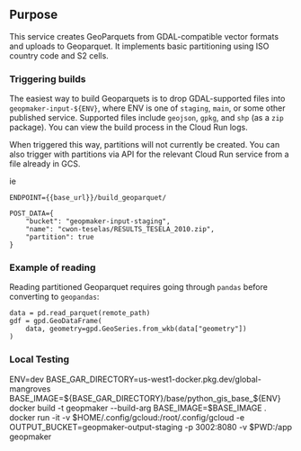 ## Purpose
This service creates GeoParquets from GDAL-compatible vector formats and uploads to Geoparquet.  It implements basic partitioning using ISO country code and S2 cells.

### Triggering builds
The easiest way to build Geoparquets is to drop GDAL-supported files into `geopmaker-input-${ENV}`, where ENV is one of `staging`, `main`, or some other published service.  Supported files include `geojson`, `gpkg`, and `shp` (as a `zip` package).  You can view the build process in the Cloud Run logs.

When triggered this way, partitions will not currently be created.  You can also trigger with partitions via API for the relevant Cloud Run service from a file already in GCS.

ie
```
ENDPOINT={{base_url}}/build_geoparquet/

POST_DATA={
    "bucket": "geopmaker-input-staging",
    "name": "cwon-teselas/RESULTS_TESELA_2010.zip",
    "partition": true
}
```

### Example of reading 
Reading partitioned Geoparquet requires going through `pandas` before converting to `geopandas`:
```
data = pd.read_parquet(remote_path)
gdf = gpd.GeoDataFrame(
    data, geometry=gpd.GeoSeries.from_wkb(data["geometry"])
)
```

### Local Testing
ENV=dev
BASE_GAR_DIRECTORY=us-west1-docker.pkg.dev/global-mangroves
BASE_IMAGE=${BASE_GAR_DIRECTORY}/base/python_gis_base_${ENV}
docker build -t geopmaker --build-arg BASE_IMAGE=$BASE_IMAGE .
docker run -it -v $HOME/.config/gcloud:/root/.config/gcloud -e OUTPUT_BUCKET=geopmaker-output-staging -p 3002:8080 -v $PWD:/app geopmaker